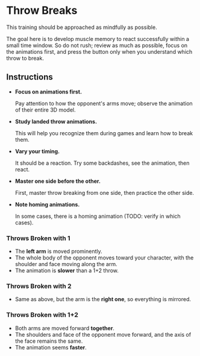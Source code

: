 # Throw Breaks

This training should be approached as mindfully as possible.

The goal here is to develop muscle memory to react successfully within a small time window. So do not rush; review as much as possible, focus on the animations first, and press the button only when you understand which throw to break.

## Instructions

- **Focus on animations first.**

  Pay attention to how the opponent's arms move; observe the animation of their entire 3D model.

- **Study landed throw animations.**

  This will help you recognize them during games and learn how to break them.

- **Vary your timing.**

  It should be a reaction. Try some backdashes, see the animation, then react.

- **Master one side before the other.**

  First, master throw breaking from one side, then practice the other side.

- **Note homing animations.**

  In some cases, there is a homing animation (TODO: verify in which cases).

### Throws Broken with 1

- The **left arm** is moved prominently.
- The whole body of the opponent moves toward your character, with the shoulder and face moving along the arm.
- The animation is **slower** than a 1+2 throw.

### Throws Broken with 2

- Same as above, but the arm is the **right one**, so everything is mirrored.

### Throws Broken with 1+2

- Both arms are moved forward **together**.
- The shoulders and face of the opponent move forward, and the axis of the face remains the same.
- The animation seems **faster**.
